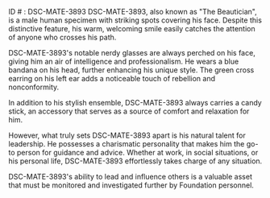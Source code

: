 ID # : DSC-MATE-3893
DSC-MATE-3893, also known as "The Beautician", is a male human specimen with striking spots covering his face. Despite this distinctive feature, his warm, welcoming smile easily catches the attention of anyone who crosses his path.

DSC-MATE-3893's notable nerdy glasses are always perched on his face, giving him an air of intelligence and professionalism. He wears a blue bandana on his head, further enhancing his unique style. The green cross earring on his left ear adds a noticeable touch of rebellion and nonconformity.

In addition to his stylish ensemble, DSC-MATE-3893 always carries a candy stick, an accessory that serves as a source of comfort and relaxation for him.

However, what truly sets DSC-MATE-3893 apart is his natural talent for leadership. He possesses a charismatic personality that makes him the go-to person for guidance and advice. Whether at work, in social situations, or his personal life, DSC-MATE-3893 effortlessly takes charge of any situation.

DSC-MATE-3893's ability to lead and influence others is a valuable asset that must be monitored and investigated further by Foundation personnel.